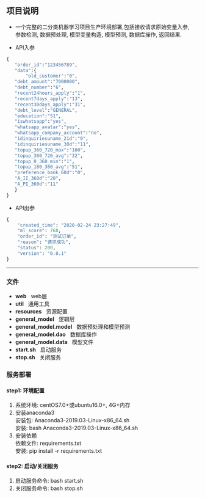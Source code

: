 ## 项目说明
- 一个完整的二分类机器学习项目生产环境部署,包括接收请求原始变量入参,<br> 
    参数检测, 数据预处理, 模型变量构造, 模型预测, 数据库操作, 返回结果. <br>
    
 - API入参
 ```python
 {
	"order_id":"123456789",
	"data":{
		"old_customer":"0",
    "debt_amount":"7000000",
    "debt_number":"6",
    "recent24hours_apply":"1",
    "recent7days_apply":"13",
    "recent30days_apply":"31",
    "debt_level":"GENERAL",
    "education":"S1",
    "iswhatsapp":"yes",
    "whatsapp_avatar":"yes",
    "whatsapp_company_account":"no",
    "idinquiriesuname_21d":"9",
    "idinquiriesuname_30d":"11",
    "topup_360_720_max":"100",
    "topup_360_720_avg":"32",
    "topup_0_360_min":"1",
    "topup_180_360_avg":"51",
    "preference_bank_60d":"0",
    "A_II_360d":"20",
    "A_PI_360d":"11"
	}
}
 ```
- API出参
```python
{
    "created_time": "2020-02-24 23:27:49",
    "ml_score": 768,
    "order_id": "测试订单",
    "reason": "请求成功",
    "status": 200,
    "version": "0.0.1"
}
```
***
### 文件
- __web__ &nbsp;&nbsp;web层
- __util__ &nbsp;&nbsp;通用工具
- __resources__ &nbsp;&nbsp;资源配置
- __general_model__ &nbsp;&nbsp;逻辑层
- __general_model.model__ &nbsp;&nbsp;数据预处理和模型预测
- __general_model.dao__ &nbsp;&nbsp;数据库操作
- __general_model.data__ &nbsp;&nbsp;模型文件
- __start.sh__ &nbsp;&nbsp;启动服务
- __stop.sh__ &nbsp;&nbsp;关闭服务


### 服务部署
#### step1: 环境配置
1. 系统环境: centOS7.0+或ubuntu16.0+, 4G+内存
2. 安装anaconda3
<br> 安装包: Anaconda3-2019.03-Linux-x86_64.sh
<br> 安装: bash Anaconda3-2019.03-Linux-x86_64.sh 
3. 安装依赖
<br> 依赖文件: requirements.txt
<br> 安装: pip install -r requirements.txt
#### step2: 启动/关闭服务
1. 启动服务命令: bash start.sh
2. 关闭服务命令: bash stop.sh

